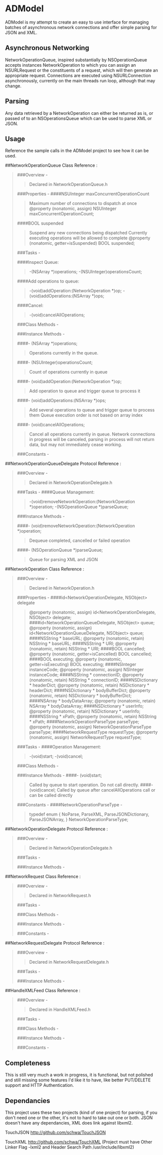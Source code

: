 ADModel
=======

ADModel is my attempt to create an easy to use interface for managing batches of asynchronous network connections and offer simple parsing for JSON and XML.

Asynchronous Networking
------------

NetworkOperationQueue, inspired substantially by NSOperationQueue accepts instances NetworkOperation to which you can assign an NSURLRequest or the constituents of a request, which will then generate an appropriate request. Connections are executed using NSURLConnection asynchronously, currently on the main threads run loop, although that may change.

Parsing
----------------

Any data retrieved by a NetworkOperation can either be returned as is, or passed of to an NSOperationsQueue which can be used to parse XML or JSON.

Usage
----------------

Reference the sample calls in the ADModel project to see how it can be used.

##NetworkOperationQueue Class Reference : 
>###Overview - 
>>Declared in NetworkOperationQueue.h
>
>###Properties - 
>####NSUInteger	maxConcurrentOperationCount
>>Maximum number of connections to dispatch at once
>>@property (nonatomic, assign)	NSUInteger	maxConcurrentOperationCount;
>
>####BOOL	suspended
>>Suspend any new connections being dispatched
>>Currently executing operations will be allowed to complete
>>@property (nonatomic, getter=isSuspended)	BOOL	suspended;
>
>###Tasks - 
>
>####Inspect Queue:
>>-(NSArray *)operations;
>>-(NSUInteger)operationsCount;
>
>####Add operations to queue:
>>-(void)addOperation:(NetworkOperation *)op;
>>-(void)addOperations:(NSArray *)ops;
>
>####Cancel:
>>-(void)cancelAllOperations;
>
>###Class Methods - 
>
>###Instance Methods - 
>
>####- (NSArray *)operations;
>>Operations currently in the queue.
>
>####- (NSUInteger)operationsCount;
>>Count of operations currently in queue
>
>####- (void)addOperation:(NetworkOperation *)op;
>>Add operation to queue and trigger queue to process it
>
>####- (void)addOperations:(NSArray *)ops;
>>Add several operations to queue and trigger queue to process them
>>Queue execution order is not based on array index
>
>####- (void)cancelAllOperations;
>>Cancel all operations currently in queue. Network connections in
>>progress will be canceled, parsing in process will not return data,
>>but may not immediately cease working.
>
>###Constants - 



##NetworkOperationQueueDelegate Protocol Reference : 
>###Overview - 
>>Declared in NetworkOperationDelegate.h
>
>###Tasks - 
>####Queue Management:
>>-(void)removeNetworkOperation:(NetworkOperation *)operation;
>>-(NSOperationQueue *)parseQueue;
>
>###Instance Methods - 
>
>####- (void)removeNetworkOperation:(NetworkOperation *)operation;
>>Dequeue completed, cancelled or failed operation
>
>####- (NSOperationQueue *)parseQueue;
>>Queue for parsing XML and JSON



##NetworkOperation Class Reference : 
>###Overview - 
>>Declared in NetworkOperation.h
>
>###Properties - 
>####id&lt;NetworkOperationDelegate, NSObject> delegate
>>@property (nonatomic, assign)	id&lt;NetworkOperationDelegate, NSObject&gt; delegate;
>####id&lt;NetworkOperationQueueDelegate, NSObject&gt; queue;
>>@property (nonatomic, assign)	id&lt;NetworkOperationQueueDelegate, NSObject&gt; queue;
>####NSString	*	baseURL;
>>@property (nonatomic, retain)	NSString	*	baseURL;
>####NSString		*	URI;
>>@property (nonatomic, retain)	NSString		*	URI;
>####BOOL	cancelled;
>>@property (nonatomic, getter=isCancelled)	BOOL	cancelled;
>####BOOL	executing;
>>@property (nonatomic, getter=isExecuting)	BOOL	executing;
>####NSInteger	instanceCode;
>>@property (nonatomic, assign)	NSInteger	instanceCode;
>####NSString	*	connectionID;
>>@property (nonatomic, retain)	NSString	*	connectionID;
>####NSDictionary	*	headerDict;
>>@property (nonatomic, retain)	NSDictionary	*	headerDict;
>####NSDictionary	*	bodyBufferDict;
>>@property (nonatomic, retain)	NSDictionary	*	bodyBufferDict;
>####NSArray	*	bodyDataArray;
>>@property (nonatomic, retain)	NSArray	*	bodyDataArray;
>####NSDictionary	*	userInfo;
>>@property (nonatomic, retain)	NSDictionary	*	userInfo;
>####NSString	*	xPath;
>>@property (nonatomic, retain)	NSString		*	xPath;
>####NetworkOperationParseType	parseType;
>>@property (nonatomic, assign)	NetworkOperationParseType	parseType;
>####NetworkRequestType	requestType;
>>@property (nonatomic, assign)	NetworkRequestType	requestType;
>
>###Tasks - 
>####Operation Management:
>>-(void)start;
>>-(void)cancel;
>
>###Class Methods - 
>
>###Instance Methods - 
>####- (void)start;
>>Called by queue to start operation. Do not call directly.
>####- (void)cancel;
>>Called by queue after cancelAllOperations call or can be called directly
>
>###Constants - 
>####NetworkOperationParseType - 
>>typedef enum {
>>	NoParse,
>>	ParseXML,
>>	ParseJSONDictionary,
>>	ParseJSONArray,
>>} NetworkOperationParseType;



##NetworkOperationDelegate Protocol Reference : 
>###Overview - 
>>Declared in NetworkOperationDelegate.h
>
>###Tasks - 
>
>###Instance Methods - 
>



##NetworkRequest Class Reference : 
>###Overview - 
>>Declared in NetworkRequest.h
>
>###Tasks - 
>
>###Class Methods - 
>
>###Instance Methods - 
>
>###Constants - 



##NetworkRequestDelegate Protocol Reference : 
>###Overview - 
>>Declared in NetworkRequestDelegate.h
>
>###Tasks - 
>
>###Instance Methods - 
>



##HandleXMLFeed Class Reference : 
>###Overview - 
>>Declared in HandleXMLFeed.h
>
>###Tasks - 
>
>###Class Methods - 
>
>###Instance Methods - 
>
>###Constants - 



Completeness
----------------

This is still very much a work in progress, it is functional, but not polished and still missing some features I'd like it to have, like better PUT/DELETE support and HTTP Authentication.

Dependancies
----------------

This project uses these two projects (kind of one project) for parsing, if you don't need one or the other, it's not to hard to take out one or both. JSON doesn't have any dependancies, XML does link against libxml2.

TouchJSON
http://github.com/schwa/TouchJSON

TouchXML
http://github.com/schwa/TouchXML
(Project must have Other Linker Flag -lxml2 and Header Search Path /usr/include/libxml2)
